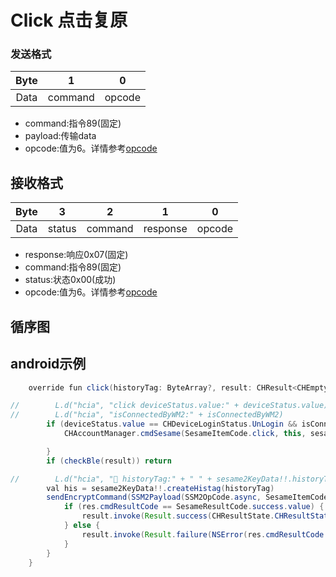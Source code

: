 # Click 点击复原

### 发送格式
| Byte |    1    |0|
|:----:|:-------:|:-------:|
| Data |  command |opcode|
- command:指令89(固定)
- payload:传输data
- opcode:值为6。详情参考[opcode](../class/SSM2OpCode.md)
## 接收格式
| Byte | 3|    2    | 1 |   0   |  
|:----:|:----:|:-------:|:----:|:-----:|
| Data | status | command | response  |opcode |
- response:响应0x07(固定)
- command:指令89(固定)
- status:状态0x00(成功)
- opcode:值为6。详情参考[opcode](../class/SSM2OpCode.md)
## 循序图
<!-- ![v](click.svg) -->





## android示例
``` java
    override fun click(historyTag: ByteArray?, result: CHResult<CHEmpty>) {

//        L.d("hcia", "click deviceStatus.value:" + deviceStatus.value)
//        L.d("hcia", "isConnectedByWM2:" + isConnectedByWM2)
        if (deviceStatus.value == CHDeviceLoginStatus.UnLogin && isConnectedByWM2) {
            CHAccountManager.cmdSesame(SesameItemCode.click, this, sesame2KeyData!!.hisTagC(historyTag), result)

        }
        if (checkBle(result)) return

//        L.d("hcia", "🎃 historyTag:" + " " + sesame2KeyData!!.historyTag?.let { String(it) } + " " + sesame2KeyData!!.historyTag)
        val his = sesame2KeyData!!.createHistag(historyTag)
        sendEncryptCommand(SSM2Payload(SSM2OpCode.async, SesameItemCode.click, his)) { res ->
            if (res.cmdResultCode == SesameResultCode.success.value) {
                result.invoke(Result.success(CHResultState.CHResultStateBLE(CHEmpty())))
            } else {
                result.invoke(Result.failure(NSError(res.cmdResultCode.toString(), "CBCentralManager", res.cmdResultCode.toInt())))
            }
        }
    }
```
